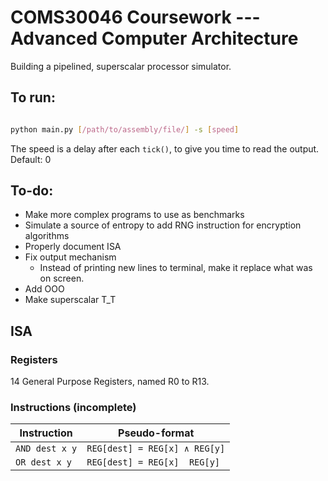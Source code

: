 # COMS30046 Coursework --- Advanced Computer Architecture

Building a pipelined, superscalar processor simulator.

## To run:

```bash

python main.py [/path/to/assembly/file/] -s [speed]

```
The speed is a delay after each `tick()`, to give you time to read the output. Default: 0

## To-do: 
- Make more complex programs to use as benchmarks
- Simulate a source of entropy to add RNG instruction for encryption algorithms
- Properly document ISA
- Fix output mechanism
  - Instead of printing new lines to terminal, make it replace what was on screen.
- Add OOO
- Make superscalar T_T

## ISA

### Registers
14 General Purpose Registers, named R0 to R13.

### Instructions (incomplete)


| Instruction   | Pseudo-format               |
| --------------|-----------------------------|
|`AND dest x y` | `REG[dest] = REG[x] ∧ REG[y]`|
|`OR dest x y`  | `REG[dest] = REG[x]  REG[y]`|

